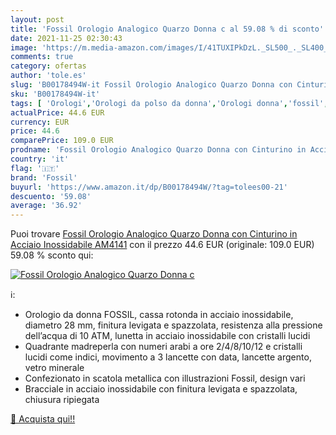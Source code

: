 ```yaml
---
layout: post
title: 'Fossil Orologio Analogico Quarzo Donna c al 59.08 % di sconto'
date: 2021-11-25 02:30:43
image: 'https://m.media-amazon.com/images/I/41TUXIPkDzL._SL500_._SL400_.jpg'
comments: true
category: ofertas
author: 'tole.es'
slug: 'B00178494W-it Fossil Orologio Analogico Quarzo Donna con Cinturino in...'
sku: 'B00178494W-it'
tags: [ 'Orologi','Orologi da polso da donna','Orologi donna','fossil', ]
actualPrice: 44.6 EUR
currency: EUR
price: 44.6
comparePrice: 109.0 EUR
prodname: 'Fossil Orologio Analogico Quarzo Donna con Cinturino in Acciaio Inossidabile  AM4141'
country: 'it'
flag: '🇮🇹'
brand: 'Fossil'
buyurl: 'https://www.amazon.it/dp/B00178494W/?tag=tolees00-21'
descuento: '59.08'
average: '36.92'
---
```


Puoi trovare [Fossil Orologio Analogico Quarzo Donna con Cinturino in Acciaio Inossidabile  AM4141](https://www.amazon.it/dp/B00178494W/?tag=tolees00-21) con il prezzo 44.6 EUR (originale: 109.0 EUR) 59.08 % sconto qui:

[![Fossil Orologio Analogico Quarzo Donna c](https://m.media-amazon.com/images/I/41TUXIPkDzL._SL500_._SL400_.jpg)](https://www.amazon.it/dp/B00178494W/?tag=tolees00-21)

ℹ️:

- Orologio da donna FOSSIL, cassa rotonda in acciaio inossidabile, diametro 28 mm, finitura levigata e spazzolata, resistenza alla pressione dell’acqua di 10 ATM, lunetta in acciaio inossidabile con cristalli lucidi
- Quadrante madreperla con numeri arabi a ore 2/4/8/10/12 e cristalli lucidi come indici, movimento a 3 lancette con data, lancette argento, vetro minerale
- Confezionato in scatola metallica con illustrazioni Fossil, design vari
- Bracciale in acciaio inossidabile con finitura levigata e spazzolata, chiusura ripiegata

[🛒 Acquista qui!!](https://www.amazon.it/dp/B00178494W/?tag=tolees00-21)
